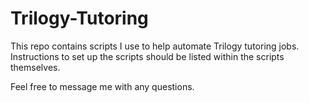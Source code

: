 # Trilogy-Tutoring
This repo contains scripts I use to help automate Trilogy tutoring jobs. 
Instructions to set up the scripts should be listed within the scripts themselves.

Feel free to message me with any questions.
